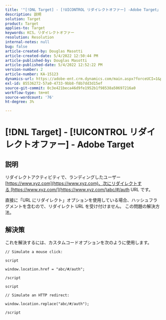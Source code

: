 ```yaml
---
title: '"[!DNL Target] - [!UICONTROL リダイレクトオファー] -Adobe Target」'
description: 説明
solution: Target
product: Target
applies-to: Target
keywords: KCS，リダイレクトオファー
resolution: Resolution
internal-notes: null
bug: false
article-created-by: Douglas Masotti
article-created-date: 5/4/2022 12:50:44 PM
article-published-by: Douglas Masotti
article-published-date: 5/4/2022 12:52:22 PM
version-number: 2
article-number: KA-15123
dynamics-url: https://adobe-ent.crm.dynamics.com/main.aspx?forceUCI=1&pagetype=entityrecord&etn=knowledgearticle&id=721ba4cb-a8cb-ec11-a7b6-6045bd00d7cd
exl-id: 85536272-57a0-4733-9bb8-f8b7dd3d15ef
source-git-commit: 0c3e421beca46d9fe1952b1f98538a50697216a0
workflow-type: tm+mt
source-wordcount: '76'
ht-degree: 3%

---
```


# [!DNL Target] - [!UICONTROL リダイレクトオファー] - Adobe Target

## 説明


リダイレクトアクティビティで、ランディングしたユーザー [https://www.xyz.com](https://www.xyz.com)、次にリダイレクトする [https://www.xyz.com/](https://www.xyz.com/)abc/#/auth URL です。

直接に「URL にリダイレクト」オプションを使用している場合、ハッシュフラグメントを含むので、リダイレクト URL を受け付けません。 この問題の解決方法。


## 解決策


これを解決するには、カスタムコードオプションを次のように使用します。

```
// Simulate a mouse click:

script

window.location.href = "abc/#/auth";

/script
```

```
script

// Simulate an HTTP redirect:

window.location.replace("abc/#/auth");

/script
```
